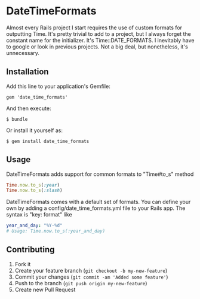 # DateTimeFormats

Almost every Rails project I start requires the use of custom formats for outputting Time. It's pretty trivial to add to a project, but I always
forget the constant name for the initializer. It's Time::DATE_FORMATS. I inevitably have to google or look in previous projects. Not a big deal, but nonetheless,
it's unnecessary.

## Installation

Add this line to your application's Gemfile:

    gem 'date_time_formats'

And then execute:

    $ bundle

Or install it yourself as:

    $ gem install date_time_formats

## Usage

DateTimeFormats adds support for common formats to "Time#to_s" method

```ruby
Time.now.to_s(:year)
Time.now.to_s(:slash)
```

DateTimeFormats comes with a default set of formats. You can define your own by adding a config/date_time_formats.yml file to your Rails app.
The syntax is "key: format" like

```yml
year_and_day: "%Y-%d"
# Usage: Time.now.to_s(:year_and_day)
```

## Contributing

1. Fork it
2. Create your feature branch (`git checkout -b my-new-feature`)
3. Commit your changes (`git commit -am 'Added some feature'`)
4. Push to the branch (`git push origin my-new-feature`)
5. Create new Pull Request
